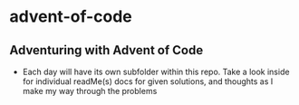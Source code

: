 # advent-of-code

## Adventuring with Advent of Code

- Each day will have its own subfolder within this repo. Take a look inside for individual readMe(s) docs for given solutions, and thoughts as I make my way through the problems
